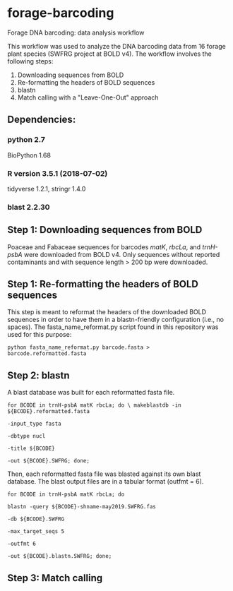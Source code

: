 # forage-barcoding
Forage DNA barcoding: data analysis workflow

This workflow was used to analyze the DNA barcoding data from 16 forage plant species  (SWFRG project at BOLD v4). The workflow involves the following steps:
1. Downloading sequences from BOLD
2. Re-formatting the headers of BOLD sequences
3. blastn
4. Match calling with a "Leave-One-Out" approach

## Dependencies:

### python 2.7
BioPython 1.68

### R version 3.5.1 (2018-07-02)
tidyverse 1.2.1,
stringr 1.4.0

### blast 2.2.30

## Step 1: Downloading sequences from BOLD
Poaceae and Fabaceae sequences for barcodes <i>matK</i>, <i>rbcLa</i>, and <i>trnH-psbA</i> were downloaded from BOLD v4. Only sequences without reported contaminants and with sequence length > 200 bp were downloaded.

## Step 1: Re-formatting the headers of BOLD sequences
This step is meant to reformat the headers of the downloaded BOLD sequences in order to have them in a blastn-friendly configuration (i.e., no spaces). The fasta_name_reformat.py script found in this repository was used for this purpose:

<code>python fasta_name_reformat.py barcode.fasta > barcode.reformatted.fasta</code>

## Step 2: blastn
A blast database was built for each reformatted fasta file.

<code>for BCODE in trnH-psbA matK rbcLa; do  \\
makeblastdb -in ${BCODE}.reformatted.fasta \
  -input_type fasta \
  -dbtype nucl \
  -title ${BCODE} \
  -out ${BCODE}.SWFRG; 
done;</code>

Then, each reformatted fasta file was blasted against its own blast database. The blast output files are in a tabular format (outfmt = 6).

<code>for BCODE in trnH-psbA matK rbcLa; do \
blastn -query ${BCODE}-shname-may2019.SWFRG.fas \
  -db ${BCODE}.SWFRG  \
  -max_target_seqs 5 \
  -outfmt 6 \
  -out ${BCODE}.blastn.SWFRG; 
done;</code>

## Step 3: Match calling
